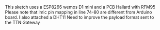 This sketch uses a ESP8266 wemos D1 mini and a PCB Hallard with RFM95 
Please note that lmic pin mapping in line 74-80 are different from Arduino board.
I also attached a DHT11
Need to improve the payload format sent to the TTN Gateway
